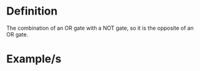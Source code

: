 # Definition

The combination of an OR gate with a NOT gate, so it is the opposite of an OR gate.
# Example/s